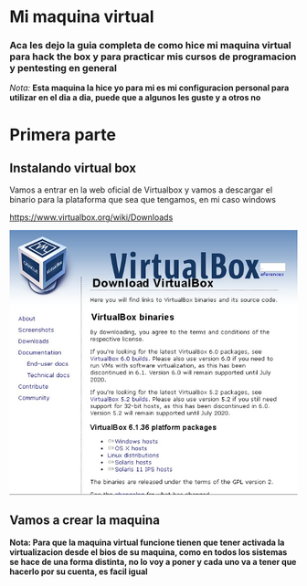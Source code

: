 # Mi maquina virtual
### Aca les dejo la guia completa de como hice mi maquina virtual para hack the box y para practicar mis cursos de programacion y pentesting en general 


*Nota:* **Esta maquina la hice yo para mi es mi configuracion personal para utilizar en el dia a dia, puede que a algunos les guste y a otros no**

# Primera parte

## Instalando virtual box


Vamos a entrar en la web oficial de Virtualbox y vamos a descargar el binario para la plataforma que sea que tengamos, en mi caso windows 

<https://www.virtualbox.org/wiki/Downloads>

![alt text](https://github.com/isat-lab/isat-lab.github.io/blob/048b712daf1f89c36da4bb86a7272af3e99160a3/_posts/imagenes%20apra%20el%20markdown%20de%20mi%20primera%20maquina%20virtual/Virtualbox_download.jpeg "Virtualbox_download")

## Vamos a crear la maquina

**Nota: Para que la maquina virtual funcione tienen que tener activada la virtualizacion desde el bios de su maquina, como en todos los sistemas se hace de una forma distinta, no lo voy a poner y cada uno va a tener que hacerlo por su cuenta, es facil igual**

